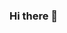 ### Hi there 👋

<!--
**Hamas2000/Hamas2000** is a ✨ _special_ ✨ repository because its `README.md` (this file) appears on your GitHub profile.

Here are some ideas to get you started:

- 🔭 I’m currently working on tedx sharnaw
- 🌱 I’m currently learning web development 
- 👯 I’m looking to collaborate on 
- 🤔 I’m looking for help with GITHUB
- 💬 Ask me about nothing
- 📫 How to reach me: 
- 😄 Pronouns: ...
- ⚡ Fun fact: ...
-->
